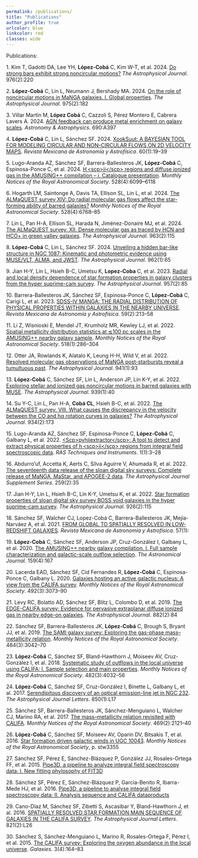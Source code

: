 ```yaml
---
permalink: /publications/
title: "Publications"
author_profile: true
urlcolor: blue
linkcolor: red
classes: wide
---
```


Publications:


<span class="csl-left-margin">1.
</span><span class="csl-right-inline">Kim T, Gadotti DA, Lee YH,
**López-Cobá** C, Kim W-T, et al. 2024. [Do strong bars exhibit strong
noncircular motions?](https://doi.org/10.3847/1538-4357/ad8573) *The
Astrophysical Journal*. 976(2):220</span>

<span class="csl-left-margin">2.
</span><span class="csl-right-inline">**López-Cobá** C, Lin L, Neumann J,
Bershady MA. 2024. [On the role of noncircular motions in MaNGA
galaxies. I. Global
properties](https://doi.org/10.3847/1538-4357/ad7b12). *The
Astrophysical Journal*. 975(2):182</span>

<span class="csl-left-margin">3.
</span><span class="csl-right-inline">Villar Martín M, **López Cobá** C,
Cazzoli S, Pérez Montero E, Cabrera Lavers A. 2024. [AGN feedback can
produce metal enrichment on galaxy
scales](https://doi.org/10.1051/0004-6361/202449621). *Astronomy &amp;
Astrophysics*. 690:A397</span>

<span class="csl-left-margin">4.
</span><span class="csl-right-inline">**López-Cobá** C, Lin L, Sánchez SF. 2024. [XookSuut: A BAYESIAN TOOL FOR MODELING CIRCULAR AND NON–CIRCULAR
FLOWS ON 2D VELOCITY MAPS](https://doi.org/10.22201/ia.01851101p.2024.60.01.03). *Revista
Mexicana de Astronomía y Astrofísica*. 60(1):19–39</span>

<span class="csl-left-margin">5.
</span><span class="csl-right-inline">Lugo-Aranda AZ, Sánchez SF,
Barrera-Ballesteros JK, **López-Cobá** C, Espinosa-Ponce C, et al. 2024.
[H &lt;scp&gt;ii&lt;/scp&gt; regions and diffuse ionized gas in the
AMUSING++ compilation – i. Catalogue
presentation](https://doi.org/10.1093/mnras/stae345). *Monthly Notices
of the Royal Astronomical Society*. 528(4):6099–6118</span>

<span class="csl-left-margin">6.
</span><span class="csl-right-inline">Hogarth LM, Saintonge A, Davis TA,
Ellison SL, Lin L, et al. 2024. [The ALMaQUEST survey XIV: Do radial
molecular gas flows affect the star-forming ability of barred
galaxies?](https://doi.org/10.1093/mnras/stae377) *Monthly Notices of
the Royal Astronomical Society*. 528(4):6768–85</span>

<span class="csl-left-margin">7.
</span><span class="csl-right-inline">Lin L, Pan H-A, Ellison SL, Harada
N, Jiménez-Donaire MJ, et al. 2024. [The ALMaQUEST survey. XII. Dense
molecular gas as traced by HCN and HCO+ in green valley
galaxies](https://doi.org/10.3847/1538-4357/ad18b9). *The Astrophysical
Journal*. 963(2):115</span>

<span class="csl-left-margin">8.
</span><span class="csl-right-inline">**López-Cobá** C, Lin L, Sánchez SF. 2024. [Unveiling a hidden bar-like structure in NGC 1087: Kinematic and
photometric evidence using MUSE/VLT, ALMA, and
JWST](https://doi.org/10.3847/1538-4357/ad152a). *The Astrophysical
Journal*. 962(1):65</span>

<span class="csl-left-margin">9.
</span><span class="csl-right-inline">Jian H-Y, Lin L, Hsieh B-C, Umetsu
K, **Lopez-Coba** C, et al. 2023. [Radial and local density dependence of
star formation properties in galaxy clusters from the hyper suprime-cam
survey](https://doi.org/10.3847/1538-4357/acfc22). *The Astrophysical
Journal*. 957(2):85</span>

<span class="csl-left-margin">10.
</span><span class="csl-right-inline">Barrera-Ballesteros JK, Sánchez
SF, Espinosa-Ponce C, **López-Cobá** C, Carigi L, et al. 2023. [SDSS-IV
MANGA: THE RADIAL DISTRIBUTION OF PHYSICAL PROPERTIES WITHIN GALAXIES IN
THE NEARBY
UNIVERSE](https://doi.org/10.22201/ia.01851101p.2023.59.02.06). *Revista
Mexicana de Astronomía y Astrofísica*. 59(2):213–58</span>

<span class="csl-left-margin">11.
</span><span class="csl-right-inline">Li Z, Wisnioski E, Mendel JT,
Krumholz MR, Kewley LJ, et al. 2022. [Spatial metallicity distribution
statistics at ≲100 pc scales in the AMUSING++ nearby galaxy
sample](https://doi.org/10.1093/mnras/stac3028). *Monthly Notices of the
Royal Astronomical Society*. 518(1):286–304</span>

<span class="csl-left-margin">12.
</span><span class="csl-right-inline">Otter JA, Rowlands K, Alatalo K,
Leung H-H, Wild V, et al. 2022. [Resolved molecular gas observations of
MaNGA post-starbursts reveal a tumultuous
past](https://doi.org/10.3847/1538-4357/ac9dee). *The Astrophysical
Journal*. 941(1):93</span>

<span class="csl-left-margin">13.
</span><span class="csl-right-inline">**López-Cobá** C, Sánchez SF, Lin L,
Anderson JP, Lin K-Y, et al. 2022. [Exploring stellar and ionized gas
noncircular motions in barred galaxies with
MUSE](https://doi.org/10.3847/1538-4357/ac937b). *The Astrophysical
Journal*. 939(1):40</span>

<span class="csl-left-margin">14.
</span><span class="csl-right-inline">Su Y-C, Lin L, Pan H-A, **Cobá CL**,
Hsieh B-C, et al. 2022. [The ALMaQUEST survey. VIII. What causes the
discrepancy in the velocity between the CO and hα rotation curves in
galaxies?](https://doi.org/10.3847/1538-4357/ac77fd) *The Astrophysical
Journal*. 934(2):173</span>

<span class="csl-left-margin">15.
</span><span class="csl-right-inline">Lugo-Aranda AZ, Sánchez SF,
Espinosa-Ponce C, **López-Cobá** C, Galbany L, et al. 2022.
[&lt;Scp&gt;pyhiiextractor&lt;/scp&gt;: A tool to detect and extract
physical properties of h &lt;scp&gt;ii&lt;/scp&gt; regions from integral
field spectroscopic data](https://doi.org/10.1093/rasti/rzac001). *RAS
Techniques and Instruments*. 1(1):3–28</span>

<span class="csl-left-margin">16.
</span><span class="csl-right-inline">Abdurro’uf, Accetta K, Aerts C,
Silva Aguirre V, Ahumada R, et al. 2022. [The seventeenth data release
of the sloan digital sky surveys: Complete release of MaNGA, MaStar, and
APOGEE-2 data](https://doi.org/10.3847/1538-4365/ac4414). *The
Astrophysical Journal Supplement Series*. 259(2):35</span>

<span class="csl-left-margin">17.
</span><span class="csl-right-inline">Jian H-Y, Lin L, Hsieh B-C, Lin
K-Y, Umetsu K, et al. 2022. [Star formation properties of sloan digital
sky survey BOSS void galaxies in the hyper suprime-cam
survey](https://doi.org/10.3847/1538-4357/ac448b). *The Astrophysical
Journal*. 926(2):115</span>

<span class="csl-left-margin">18.
</span><span class="csl-right-inline">Sánchez SF, Walcher CJ, Lopez-Cobá
C, Barrera-Ballesteros JK, Mejía-Narváez A, et al. 2021. [FROM GLOBAL TO
SPATIALLY RESOLVED IN LOW-REDSHIFT
GALAXIES](https://doi.org/10.22201/ia.01851101p.2021.57.01.01). *Revista
Mexicana de Astronomía y Astrofísica*. 57(1):</span>

<span class="csl-left-margin">19.
</span><span class="csl-right-inline">**López-Cobá** C, Sánchez SF, Anderson
JP, Cruz-González I, Galbany L, et al. 2020. [The AMUSING++ nearby
galaxy compilation. I. Full sample characterization and galactic-scale
outflow selection](https://doi.org/10.3847/1538-3881/ab7848). *The
Astronomical Journal*. 159(4):167</span>

<span class="csl-left-margin">20.
</span><span class="csl-right-inline">Lacerda EAD, Sánchez SF, Cid
Fernandes R, **López-Cobá** C, Espinosa-Ponce C, Galbany L. 2020. [Galaxies
hosting an active galactic nucleus: A view from the CALIFA
survey](https://doi.org/10.1093/mnras/staa008). *Monthly Notices of the
Royal Astronomical Society*. 492(3):3073–90</span>

<span class="csl-left-margin">21.
</span><span class="csl-right-inline">Levy RC, Bolatto AD, Sánchez SF,
Blitz L, Colombo D, et al. 2019. [The EDGE-CALIFA survey: Evidence for
pervasive extraplanar diffuse ionized gas in nearby edge-on
galaxies](https://doi.org/10.3847/1538-4357/ab2ed4). *The Astrophysical
Journal*. 882(2):84</span>

<span class="csl-left-margin">22.
</span><span class="csl-right-inline">Sánchez SF, Barrera-Ballesteros
JK, **López-Cobá** C, Brough S, Bryant JJ, et al. 2019. [The SAMI galaxy
survey: Exploring the gas-phase mass–metallicity
relation](https://doi.org/10.1093/mnras/stz019). *Monthly Notices of the
Royal Astronomical Society*. 484(3):3042–70</span>

<span class="csl-left-margin">23.
</span><span class="csl-right-inline">**López-Cobá** C, Sánchez SF,
Bland-Hawthorn J, Moiseev AV, Cruz-González I, et al. 2018. [Systematic
study of outflows in the local universe using CALIFA: I. Sample
selection and main properties](https://doi.org/10.1093/mnras/sty2960).
*Monthly Notices of the Royal Astronomical Society*.
482(3):4032–56</span>

<span class="csl-left-margin">24.
</span><span class="csl-right-inline">**López-Cobá** C, Sánchez SF,
Cruz-González I, Binette L, Galbany L, et al. 2017. [Serendipitous
discovery of an optical emission-line jet in NGC
232](https://doi.org/10.3847/2041-8213/aa98db). *The Astrophysical
Journal Letters*. 850(1):L17</span>

<span class="csl-left-margin">25.
</span><span class="csl-right-inline">Sánchez SF, Barrera-Ballesteros
JK, Sánchez-Menguiano L, Walcher CJ, Marino RA, et al. 2017. [The
mass–metallicity relation revisited with
CALIFA](https://doi.org/10.1093/mnras/stx808). *Monthly Notices of the
Royal Astronomical Society*. 469(2):2121–40</span>

<span class="csl-left-margin">26.
</span><span class="csl-right-inline">**López-Cobá** C, Sánchez SF, Moiseev
AV, Oparin DV, Bitsakis T, et al. 2016. [Star formation driven galactic
winds in UGC 10043](https://doi.org/10.1093/mnras/stw3355). *Monthly
Notices of the Royal Astronomical Society*, p. stw3355</span>

<span class="csl-left-margin">27.
</span><span class="csl-right-inline">Sánchez SF, Pérez E,
Sánchez-Blázquez P, González JJ, Rosales-Ortega FF, et al. 2015.
[Pipe3D, a pipeline to analyze integral field spectroscopy data: I. New
fitting phylosophy of
FIT3D](https://doi.org/10.48550/ARXIV.1509.08552)</span>

<span class="csl-left-margin">28.
</span><span class="csl-right-inline">Sánchez SF, Pérez E,
Sánchez-Blázquez P, García-Benito R, Ibarra-Mede HJ, et al. 2016.
[Pipe3D, a pipeline to analyse integral field spectroscopy data: II.
Analysis sequence and CALIFA
dataproducts](https://doi.org/10.48550/ARXIV.1602.01830)</span>

<span class="csl-left-margin">29.
</span><span class="csl-right-inline">Cano-Díaz M, Sánchez SF, Zibetti
S, Ascasibar Y, Bland-Hawthorn J, et al. 2016. [SPATIALLY RESOLVED STAR
FORMATION MAIN SEQUENCE OF GALAXIES IN THE CALIFA
SURVEY](https://doi.org/10.3847/2041-8205/821/2/l26). *The Astrophysical
Journal Letters*. 821(2):L26</span>

<span class="csl-left-margin">30.
</span><span class="csl-right-inline">Sánchez S, Sánchez-Menguiano L,
Marino R, Rosales-Ortega F, Pérez I, et al. 2015. [The CALIFA survey:
Exploring the oxygen abundance in the local
universe](https://doi.org/10.3390/galaxies3040164). *Galaxies*.
3(4):164–83</span>
